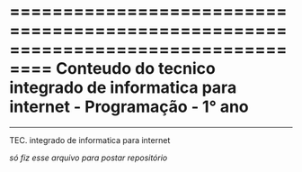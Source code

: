 
==================================================================================
Conteudo do tecnico integrado de informatica para internet - Programação - 1° ano
==================================================================================

________________________________________
TEC. integrado de informatica para internet


*só fiz esse arquivo para postar repositório* 